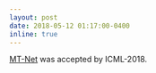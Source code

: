 ```yaml
---
layout: post
date: 2018-05-12 01:17:00-0400
inline: true
---
```


[MT-Net](/publications/#lee2018gradient) was accepted by ICML-2018.
